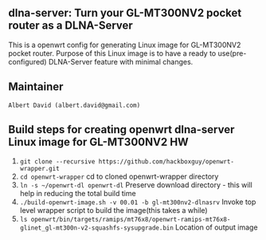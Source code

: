 ## dlna-server: Turn your GL-MT300NV2 pocket router as a DLNA-Server

This is a openwrt config for generating Linux image for GL-MT300NV2 pocket router. Purpose of this Linux image is to have a ready to use(pre-configured) DLNA-Server feature with minimal changes.

## Maintainer
	Albert David (albert.david@gmail.com)

## Build steps for creating openwrt dlna-server Linux image for GL-MT300NV2 HW
1. ```git clone --recursive https://github.com/hackboxguy/openwrt-wrapper.git```
2. ```cd openwrt-wrapper``` cd to cloned openwrt-wrapper directory
3. ```ln -s ~/openwrt-dl openwrt-dl``` Preserve download directory - this will help in reducing the total build time
4. ```./build-openwrt-image.sh -v 00.01 -b gl-mt300nv2-dlnasrv``` Invoke top level wrapper script to build the image(this takes a while)
5. ```ls openwrt/bin/targets/ramips/mt76x8/openwrt-ramips-mt76x8-glinet_gl-mt300n-v2-squashfs-sysupgrade.bin``` Location of output image
